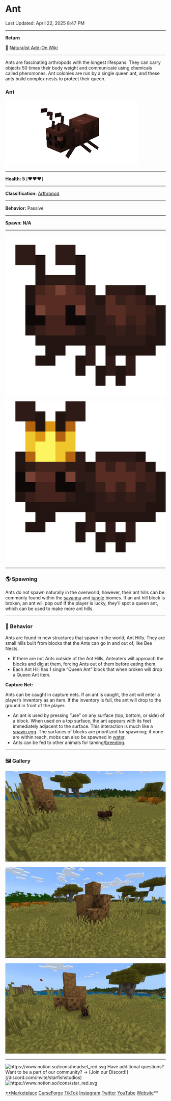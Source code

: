 # Ant

Last Updated: April 22, 2025 8:47 PM

---

**Return**

🐻 [Naturalist Add-On Wiki](/www.notion.so/1a7a9a61c3f1800c8e32e893d6e7f430?pvs=21)

---

Ants are fascinating arthropods with the longest lifespans. They can carry objects 50 times their body weight and communicate using chemicals called pheromones. Ant colonies are run by a single queen ant, and these ants build complex nests to protect their queen.

<aside>

### **Ant**

![ant.gif](ant.gif)

---

**Health: 5** [♥️♥️♥️]

---

**Classification:** [Arthropod](/minecraft.fandom.com/wiki/Arthropods)

---

**Behavior:** Passive

---

**Spawn: N/A**

---

![ant_item.png](ant_item.png)

![queen_ant.png](queen_ant.png)

</aside>

---

### 🌎 Spawning

Ants do not spawn naturally in the overworld; however, their ant hills can be commonly found within the [savanna](/minecraft.wiki/w/Savanna) and [jungle](/minecraft.wiki/w/Jungle) biomes. If an ant hill block is broken, an ant will pop out! If the player is lucky, they’ll spot a queen ant, which can be used to make more ant hills.

---

### 🧠 Behavior

Ants are found in new structures that spawn in the world, Ant Hills. They are small hills built from blocks that the Ants can go in and out of, like Bee Nests.

- If there are not Ants outside of the Ant Hills, Anteaters will approach the blocks and dig at them, forcing Ants out of them before eating them.
- Each Ant Hill has 1 single “Queen Ant” block that when broken will drop a Queen Ant item.

**Capture Net:**

Ants can be caught in capture nets. If an ant is caught, the ant will enter a player’s inventory as an item. If the inventory is full, the ant will drop to the ground in front of the player.

- An ant is used by pressing ”use” on any surface (top, bottom, or side) of a block. When used on a top surface, the ant appears with its feet immediately adjacent to the surface. This interaction is much like a [spawn egg](/minecraft.fandom.com/wiki/Spawn_Egg). The surfaces of blocks are prioritized for spawning; if none are within reach, mobs can also be spawned in [water](/minecraft.fandom.com/wiki/Water).
- Ants can be fed to other animals for taming/[breeding](/minecraft.fandom.com/wiki/Breeding).

---

### 🖼️ Gallery

![ant_meander.PNG](ant_meander.png)

![anthill.PNG](anthill.png)

![ant_ant.PNG](ant_ant.png)

---

<aside>
<img src="https://www.notion.so/icons/headset_red.svg" alt="https://www.notion.so/icons/headset_red.svg" width="40px" /> Have additional questions? Want to be a part of our community? → [Join our Discord!](/discord.com/invite/starfishstudios)

</aside>

<aside>
<img src="https://www.notion.so/icons/star_red.svg" alt="https://www.notion.so/icons/star_red.svg" width="40px" />

[**Marketplace](/www.minecraft.net/en-us/marketplace/creator?name=Starfish%20Studios)      [CurseForge](/www.curseforge.com/members/starfish_studios/projects)      [TikTok](/www.tiktok.com/@starfishstudios)      [Instagram](/www.instagram.com/starfishstudiosinc/)      [Twitter](/twitter.com/starfishstudios)      [YouTube](/www.youtube.com/@starfishstudios)      [Website](/starfish-studios.com/)**

</aside>
